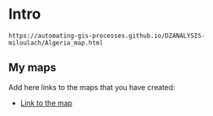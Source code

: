 # Intro 



```
https://automating-gis-processes.github.io/DZANALYSIS-miloulach/Algeria_map.html
```

## My maps

Add here links to the maps that you have created:

 - [Link to the map](https://miloulach.github.io/Algeria_map.html)

